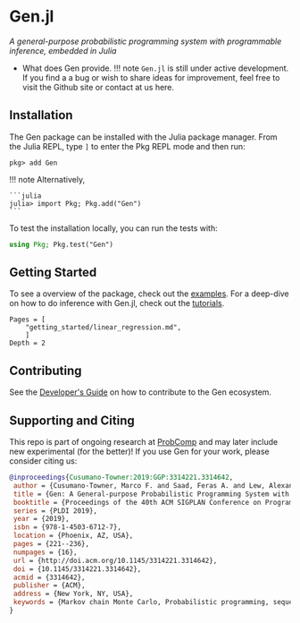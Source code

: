 # Gen.jl

*A general-purpose probabilistic programming system with programmable inference, embedded in Julia*

- What does Gen provide.
!!! note
    `Gen.jl` is still under active development. If you find a a bug or wish to share ideas for improvement, feel free to visit the Github site or contact at us here.

## Installation

The Gen package can be installed with the Julia package manager. From the Julia REPL, type `]` to enter the Pkg REPL mode and then run:
```
pkg> add Gen
```
!!! note
    Alternatively,

    ```julia
    julia> import Pkg; Pkg.add("Gen")
    ```

To test the installation locally, you can run the tests with:
```julia
using Pkg; Pkg.test("Gen")
```

## Getting Started
To see a overview of the package, check out the [examples](getting_started/linear_regression.md). For a deep-dive on how to do inference with Gen.jl, check out the [tutorials](tutorials/modeling_in_gen.md). 

```@contents
Pages = [
    "getting_started/linear_regression.md",
    ]
Depth = 2
```

## Contributing
See the [Developer's Guide](https://gen.dev) on how to contribute to the Gen ecosystem.

## Supporting and Citing
This repo is part of ongoing research at [ProbComp](http://probcomp.csail.mit.edu) and may later include new experimental  (for the better)! If you use Gen for your work, please consider citing us:

```bibtex
@inproceedings{Cusumano-Towner:2019:GGP:3314221.3314642,
 author = {Cusumano-Towner, Marco F. and Saad, Feras A. and Lew, Alexander K. and Mansinghka, Vikash K.},
 title = {Gen: A General-purpose Probabilistic Programming System with Programmable Inference},
 booktitle = {Proceedings of the 40th ACM SIGPLAN Conference on Programming Language Design and Implementation},
 series = {PLDI 2019},
 year = {2019},
 isbn = {978-1-4503-6712-7},
 location = {Phoenix, AZ, USA},
 pages = {221--236},
 numpages = {16},
 url = {http://doi.acm.org/10.1145/3314221.3314642},
 doi = {10.1145/3314221.3314642},
 acmid = {3314642},
 publisher = {ACM},
 address = {New York, NY, USA},
 keywords = {Markov chain Monte Carlo, Probabilistic programming, sequential Monte Carlo, variational inference},
} 
```